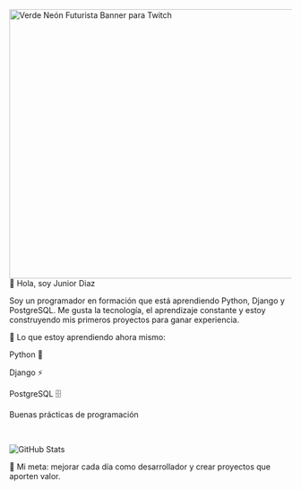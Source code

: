 
<img width="1200" height="480" alt="Verde Neón Futurista Banner para Twitch" src="https://github.com/user-attachments/assets/411a29a3-624d-4cb4-94e7-aebcaffb3af7" />
<br>
👋 Hola, soy Junior Diaz

Soy un programador en formación que está aprendiendo Python, Django y PostgreSQL.
Me gusta la tecnología, el aprendizaje constante y estoy construyendo mis primeros proyectos para ganar experiencia.

📌 Lo que estoy aprendiendo ahora mismo:

Python 🐍

Django ⚡

PostgreSQL 🗄️

Buenas prácticas de programación

<br>

![GitHub Stats](https://github-readme-stats.vercel.app/api?username=diazjunior22&show_icons=true&title_color=fff&icon_color=79ff97&text_color=9f9f9f&bg_color=151515)




🎯 Mi meta: mejorar cada día como desarrollador y crear proyectos que aporten valor.
